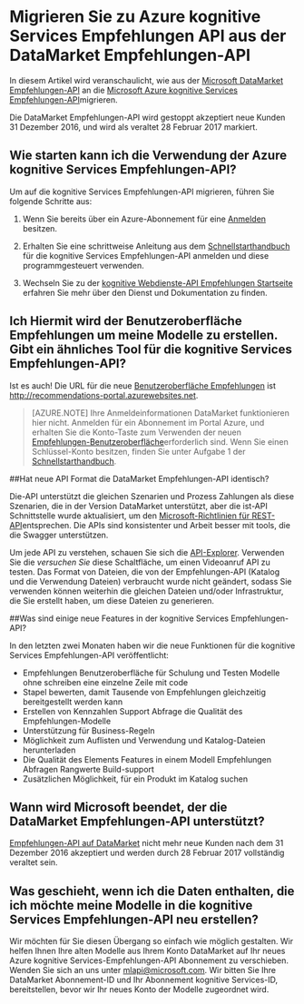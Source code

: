 
<properties
    pageTitle="Migrieren zu Azure kognitive Services Empfehlungen API aus der DataMarket Empfehlungen-API | Microsoft Azure"
    description="Learning Empfehlungen – Migrieren nach Empfehlungen kognitive Dienst Azure-Computern"
    services="cognitive-services"
    documentationCenter=""
    authors="luiscabrer"
    manager="jhubbard"
    editor="cgronlun"/>

<tags
    ms.service="cognitive-services"
    ms.workload="data-services"
    ms.tgt_pltfrm="na"
    ms.devlang="na"
    ms.topic="article"
    ms.date="09/01/2016"
    ms.author="luisca"/>


# <a name="migrate-to-azure-cognitive-services-recommendations-api-from-the-datamarket-recommendations-api"></a>Migrieren Sie zu Azure kognitive Services Empfehlungen API aus der DataMarket Empfehlungen-API
In diesem Artikel wird veranschaulicht, wie aus der [Microsoft DataMarket Empfehlungen-API](https://datamarket.azure.com/dataset/amla/recommendations) an die [Microsoft Azure kognitive Services Empfehlungen-API](https://www.microsoft.com/cognitive-services/en-us/recommendations-api)migrieren.

Die DataMarket Empfehlungen-API wird gestoppt akzeptiert neue Kunden 31 Dezember 2016, und wird als veraltet 28 Februar 2017 markiert.

## <a name="how-do-i-start-using-the-azure-cognitive-services-recommendations-api"></a>Wie starten kann ich die Verwendung der Azure kognitive Services Empfehlungen-API?

Um auf die kognitive Services Empfehlungen-API migrieren, führen Sie folgende Schritte aus:

1.  Wenn Sie bereits über ein Azure-Abonnement für eine [Anmelden](https://portal.azure.com/#create/Microsoft.CognitiveServices/apitype/Recommendations/pricingtier/S1) besitzen. 

1.  Erhalten Sie eine schrittweise Anleitung aus dem [Schnellstarthandbuch](cognitive-services-recommendations-quick-start.md) für die kognitive Services Empfehlungen-API anmelden und diese programmgesteuert verwenden. 

1.  Wechseln Sie zu der [kognitive Webdienste-API Empfehlungen Startseite](https://www.microsoft.com/cognitive-services/en-us/recommendations-api) erfahren Sie mehr über den Dienst und Dokumentation zu finden.

## <a name="i-used-the-recommendations-ui-to-build-my-models-is-there-a-similar-tool-for-the-cognitive-services-recommendations-api"></a>Ich Hiermit wird der Benutzeroberfläche Empfehlungen um meine Modelle zu erstellen. Gibt ein ähnliches Tool für die kognitive Services Empfehlungen-API?

Ist es auch! Die URL für die neue [Benutzeroberfläche Empfehlungen](http://recommendations-portal.azurewebsites.net/) ist http://recommendations-portal.azurewebsites.net. 

>[AZURE.NOTE] Ihre Anmeldeinformationen DataMarket funktionieren hier nicht. Anmelden für ein Abonnement im Portal Azure, und erhalten Sie die Konto-Taste zum Verwenden der neuen [Empfehlungen-Benutzeroberfläche](http://recommendations-portal.azurewebsites.net/)erforderlich sind.
Wenn Sie einen Schlüssel-Konto besitzen, finden Sie unter Aufgabe 1 der [Schnellstarthandbuch](cognitive-services-recommendations-quick-start.md).

##<a name="is-the-new-api-format-the-same-as-the-datamarket-recommendations-api"></a>Hat neue API Format die DataMarket Empfehlungen-API identisch?

Die-API unterstützt die gleichen Szenarien und Prozess Zahlungen als diese Szenarien, die in der Version DataMarket unterstützt, aber die ist-API Schnittstelle wurde aktualisiert, um den [Microsoft-Richtlinien für REST-API](https://github.com/Microsoft/api-guidelines/blob/master/Guidelines.md)entsprechen. Die APIs sind konsistenter und Arbeit besser mit tools, die die Swagger unterstützen.

Um jede API zu verstehen, schauen Sie sich die [API-Explorer](https://westus.dev.cognitive.microsoft.com/docs/services/Recommendations.V4.0/operations/56f30d77eda5650db055a3db).
Verwenden Sie die *versuchen Sie* diese Schaltfläche, um einen Videoanruf API zu testen. Das Format von Dateien, die von der Empfehlungen-API (Katalog und die Verwendung Dateien) verbraucht wurde nicht geändert, sodass Sie verwenden können weiterhin die gleichen Dateien und/oder Infrastruktur, die Sie erstellt haben, um diese Dateien zu generieren.

##<a name="what-are-some-new-features-in-the-cognitive-services-recommendations-api"></a>Was sind einige neue Features in der kognitive Services Empfehlungen-API?

In den letzten zwei Monaten haben wir die neue Funktionen für die kognitive Services Empfehlungen-API veröffentlicht:
-   Empfehlungen Benutzeroberfläche für Schulung und Testen Modelle ohne schreiben eine einzelne Zeile mit code
-   Stapel bewerten, damit Tausende von Empfehlungen gleichzeitig bereitgestellt werden kann
-   Erstellen von Kennzahlen Support Abfrage die Qualität des Empfehlungen-Modelle
-   Unterstützung für Business-Regeln
-   Möglichkeit zum Auflisten und Verwendung und Katalog-Dateien herunterladen
-   Die Qualität des Elements Features in einem Modell Empfehlungen Abfragen Rangwerte Build-support
-   Zusätzlichen Möglichkeit, für ein Produkt im Katalog suchen

## <a name="when-does-microsoft-stop-supporting-the-datamarket-recommendations-api"></a>Wann wird Microsoft beendet, der die DataMarket Empfehlungen-API unterstützt?

[Empfehlungen-API auf DataMarket](https://datamarket.azure.com/dataset/amla/recommendations) nicht mehr neue Kunden nach dem 31 Dezember 2016 akzeptiert und werden durch 28 Februar 2017 vollständig veraltet sein. 

## <a name="what-if-i-dont-have-the-data-that-i-need-to-recreate-my-models-in-the-cognitive-services-recommendations-api"></a>Was geschieht, wenn ich die Daten enthalten, die ich möchte meine Modelle in die kognitive Services Empfehlungen-API neu erstellen?

Wir möchten für Sie diesen Übergang so einfach wie möglich gestalten. Wir helfen Ihnen Ihre alten Modelle aus Ihrem Konto DataMarket auf Ihr neues Azure kognitive Services-Empfehlungen-API Abonnement zu verschieben. Wenden Sie sich an uns unter [mlapi@microsoft.com](mailto://mlapi@microsoft.com). Wir bitten Sie Ihre DataMarket Abonnement-ID und Ihr Abonnement kognitive Services-ID, bereitstellen, bevor wir Ihr neues Konto der Modelle zugeordnet wird.
